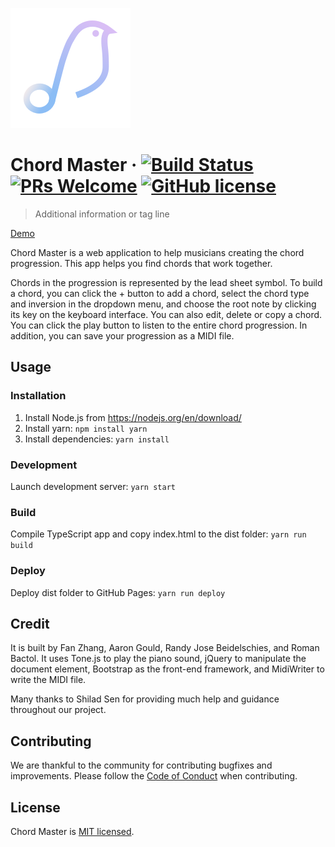 ![Logo of Chord Master](./src/images/icons/android-chrome-192x192.png)

# Chord Master &middot; [![Build Status](https://img.shields.io/travis/npm/npm/latest.svg?style=flat-square)](https://travis-ci.org/npm/npm) [![PRs Welcome](https://img.shields.io/badge/PRs-welcome-brightgreen.svg?style=flat-square)](http://makeapullrequest.com) [![GitHub license](https://img.shields.io/badge/license-MIT-blue.svg?style=flat-square)](https://github.com/your/your-project/blob/master/LICENSE)
> Additional information or tag line

[Demo](https://fanzhangg.github.io/chord-master/)

Chord Master is a web application to help musicians creating the chord progression. This app helps you find chords that work together.

Chords in the progression is represented by the lead sheet symbol. To build a chord, you can click the + button to add a chord, select the chord type and inversion in the dropdown menu, and choose the root note by clicking its key on the keyboard interface. You can also edit, delete or copy a chord. You can click the play button to listen to the entire chord progression. In addition, you can save your progression as a MIDI file.


## Usage

### Installation

1. Install Node.js from https://nodejs.org/en/download/
2. Install yarn: `npm install yarn`
3. Install dependencies: `yarn install`

### Development

Launch development server: `yarn start`

### Build

Compile TypeScript app and copy index.html to the dist folder: `yarn run build`

### Deploy

Deploy dist folder to GitHub Pages: `yarn run deploy`


## Credit

It is built by Fan Zhang, Aaron Gould, Randy Jose Beidelschies, and Roman Bactol. It uses Tone.js to play the piano sound, jQuery to manipulate the document element, Bootstrap as the front-end framework, and MidiWriter to write the MIDI file.

Many thanks to Shilad Sen for providing much help and guidance throughout our project.

## Contributing
We are thankful to the community for contributing bugfixes and improvements. Please follow the [Code of Conduct](./CODE_OF_CONDUCT.md) when contributing.

## License

Chord Master is [MIT licensed](./LICENSE).
